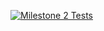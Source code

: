 [![Milestone 2 Tests](https://github.com/JomanaMahmoud/miniDBMS/actions/workflows/gradle-ci.yml/badge.svg)](https://github.com/JomanaMahmoud/miniDBMS/actions/workflows/gradle-ci.yml)
